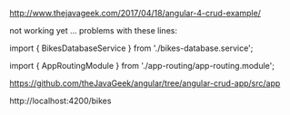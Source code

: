 http://www.thejavageek.com/2017/04/18/angular-4-crud-example/

not working yet ... problems with these lines:

import { BikesDatabaseService } from './bikes-database.service';

import { AppRoutingModule } from './app-routing/app-routing.module';

https://github.com/theJavaGeek/angular/tree/angular-crud-app/src/app

http://localhost:4200/bikes